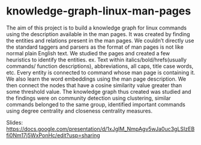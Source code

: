 # knowledge-graph-linux-man-pages

The aim of this project is to build a knowledge graph for linux commands using the description available in the man pages. It was created by finding the entities and relations present in the man pages. We couldn’t directly use the standard taggers and parsers as the format of man pages is not like normal plain English text. We studied the pages and created a few heuristics to identify the entities. ex. Text within italics/bold/hrefs(usually commands/ function descriptions), abbreviations, all caps, title case words, etc. Every entity is connected to command whose man page is containing it. We also learn the word embeddings using the man page description. We then connect the nodes that have a cosine similarity value greater than some threshold value. The knowledge graph thus created was studied and the findings were on community detection using clustering, similar commands belonged to the same group, identified important commands using degree centrality and closeness centrality measures.

Slides: https://docs.google.com/presentation/d/1xJgIM_NmpAgv5wJa0uc3gLSIzEBfi0Nm17j5WxPonHc/edit?usp=sharing

